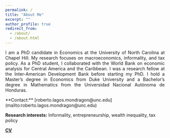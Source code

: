 ```yaml
---
permalink: /
title: "About Me"
excerpt: ""
author_profile: true
redirect_from: 
  - /about/
  - /about.html
---
```

<p align="justify">
I am a PhD candidate in Economics at the University of North Carolina at Chapel Hill. My research focuses on macroeconomics, informality, and tax policy. As a PhD student, I collaborated with the World Bank on economic analysis for Central America and the Caribbean. I was a research fellow at the Inter-American Development Bank before starting my PhD. I hold a Master’s degree in Economics from Duke University and a Bachelor’s degree in Mathematics from the Universidad Nacional Autónoma de Honduras.
</p>
**Contact:** [roberto.lagos.mondragon@unc.edu](mailto:roberto.lagos.mondragon@unc.edu)

**Research interests:** Informality, entrepreneurship, wealth inequality, tax policy

[**CV**](/files/RLagos_CV.pdf) 
